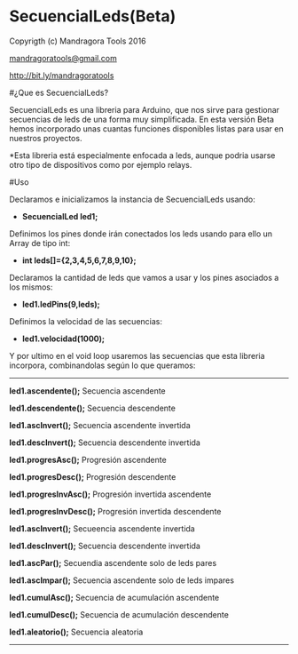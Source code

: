 # SecuencialLeds(Beta)

Copyrigth (c) Mandragora Tools 2016

mandragoratools@gmail.com

http://bit.ly/mandragoratools

#¿Que es SecuencialLeds?

SecuencialLeds es una libreria para Arduino, que nos sirve para gestionar secuencias de leds de una forma muy simplificada.
En esta versión Beta hemos incorporado unas cuantas funciones disponibles listas para usar en nuestros proyectos.

*Esta libreria está especialmente enfocada a leds, aunque podria usarse otro tipo de dispositivos como por ejemplo relays.

#Uso

Declaramos e inicializamos la instancia de SecuencialLeds usando:

- **SecuencialLed led1;**

Definimos los pines donde irán conectados los leds usando para ello un Array de tipo int:

- **int leds[]={2,3,4,5,6,7,8,9,10};**

Declaramos la cantidad de leds que vamos a usar y los pines asociados a los mismos:

- **led1.ledPins(9,leds);**

Definimos la velocidad de las secuencias:

- **led1.velocidad(1000);**

Y por ultimo en el void loop usaremos las secuencias que esta libreria incorpora, combinandolas según lo que queramos:
***
**led1.ascendente();**             Secuencia ascendente

**led1.descendente();**             Secuencia descendente
 
**led1.ascInvert();**             Secuencia ascendente invertida

**led1.descInvert();**              Secuencia descendente invertida

**led1.progresAsc();**              Progresión ascendente

**led1.progresDesc();**             Progresión descendente

**led1.progresInvAsc();**             Progresión invertida ascendente

**led1.progresInvDesc();**              Progresión invertida descendente

**led1.ascInvert();**             Secueencia ascendente invertida

**led1.descInvert();**              Secuencia descendente invertida

**led1.ascPar();**              Secuendia ascendente solo de leds pares

**led1.ascImpar();**              Secuencia ascendente solo de leds impares

**led1.cumulAsc();**              Secuencia de acumulación ascendente

**led1.cumulDesc();**             Secuencia de acumulación descendente

**led1.aleatorio();**             Secuencia aleatoria
***
